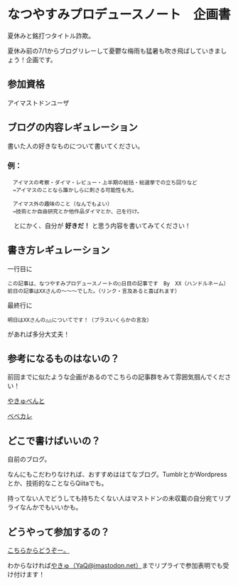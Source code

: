 # なつやすみプロデュースノート　企画書

夏休みと銘打つタイトル詐欺。

夏休み前の7/1からブログリレーして憂鬱な梅雨も猛暑も吹き飛ばしていきましょう！企画です。

## 参加資格
アイマストドンユーザ

## ブログの内容レギュレーション

書いた人の好きなものについて書いてください。

### 例：
```
　アイマスの考察・ダイマ・レビュー・上半期の総括・総選挙での立ち回りなど
　⇛アイマスのことなら誰かしらに刺さる可能性も大。
```
```
　アイマス外の趣味のこと（なんでもよい）
　⇛技術とか自由研究とか他作品ダイマとか、己を行け。
```

　とにかく、自分が **好きだ！** と思う内容を書いてみてください！

## 書き方レギュレーション

一行目に
```
この記事は、なつやすみプロデュースノートの○日目の記事です　By　XX（ハンドルネーム）
前日の記事はXXさんの～～～でした。（リンク・言及あると喜ばれます）
```
最終行に
```
明日はXXさんの△△についてです！（プラスいくらかの言及）
```
があれば多分大丈夫！

## 参考になるものはないの？

前回までに似たような企画があるのでこちらの記事群をみて雰囲気掴んでください！

[やきゅべんと](https://adventar.org/calendars/2719)

[ベベカレ](https://adventar.org/calendars/2762)

## どこで書けばいいの？

自前のブログ。

なんにもこだわりなければ、おすすめははてなブログ。TumblrとかWordpressとか、技術的なことならQiitaでも。

持ってない人でどうしても持ちたくない人はマストドンの未収載の自分宛てリプライなんかでもいいかも。

## どうやって参加するの？

[こちらからどうぞー。](https://docs.google.com/spreadsheets/d/1FZdREb0bHFNBo6LjoPa4qTMlz3rl1L62pp5i55r9krY/edit?usp=sharing)

わからなければ[やきゅ（YaQ@imastodon.net）](https://imastodon.net/@YaQ)までリプライで参加表明でも受け付けます！

